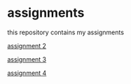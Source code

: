 # assignments
this repository contains my assignments

[assignment 2](https://github.com/TvanderHeijden/assignments/blob/8f938d6156edb66437ceda1843a4deae03db6b2d/assignment2timvanderheijden.ipynb)

[assignment 3](https://github.com/TvanderHeijden/assignments/blob/master/assignment3timvanderheijden.ipynb)

[assignment 4](https://github.com/TvanderHeijden/assignments/blob/master/assignment4timvanderheijden%20(1).ipynb)
